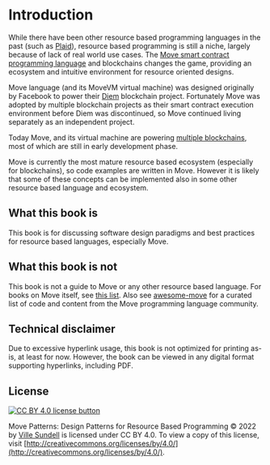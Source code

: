 # Introduction

While there have been other resource based programming languages in the past (such as [Plaid](http://www.cs.cmu.edu/~aldrich/plaid/)), resource based programming is still a niche, largely because of lack of real world use cases. The [Move smart contract programming language](https://github.com/move-language/move/) and blockchains changes the game, providing an ecosystem and intuitive environment for resource oriented designs.

Move language (and its MoveVM virtual machine) was designed originally by Facebook to power their [Diem](https://en.wikipedia.org/wiki/Diem_(digital_currency)) blockchain project. Fortunately Move was adopted by multiple blockchain projects as their smart contract execution environment before Diem was discontinued, so Move continued living separately as an independent project.

Today Move, and its virtual machine are powering [multiple blockchains](https://github.com/MystenLabs/awesome-move#move-powered-blockchains), most of which are still in early development phase.

Move is currently the most mature resource based ecosystem (especially for blockchains), so code examples are written in Move. However it is likely that some of these concepts can be implemented also in some other resource based language and ecosystem.

## What this book is

This book is for discussing software design paradigms and best practices for resource based languages, especially Move.

## What this book is not

This book is not a guide to Move or any other resource based language. For books on Move itself, see [this list](https://github.com/MystenLabs/awesome-move#books). Also see [awesome-move](https://github.com/MystenLabs/awesome-move) for a curated list of code and content from the Move programming language community.

## Technical disclaimer

Due to excessive hyperlink usage, this book is not optimized for printing as-is, at least for now. However, the book can be viewed in any digital format supporting hyperlinks, including PDF.

## License

[![CC BY 4.0 license button][cc-by-png]][cc-by]

Move Patterns: Design Patterns for Resource Based Programming © 2022 by [Ville Sundell](https://github.com/villesundell) is licensed under CC BY 4.0. To view a copy of this license, visit [http://creativecommons.org/licenses/by/4.0/](http://creativecommons.org/licenses/by/4.0/).

[cc-by-png]: https://mirrors.creativecommons.org/presskit/buttons/88x31/svg/by.svg "CC BY 4.0 license button"
[cc-by]: https://creativecommons.org/licenses/by/4.0/ "Creative Commons Attribution 4.0 International License"